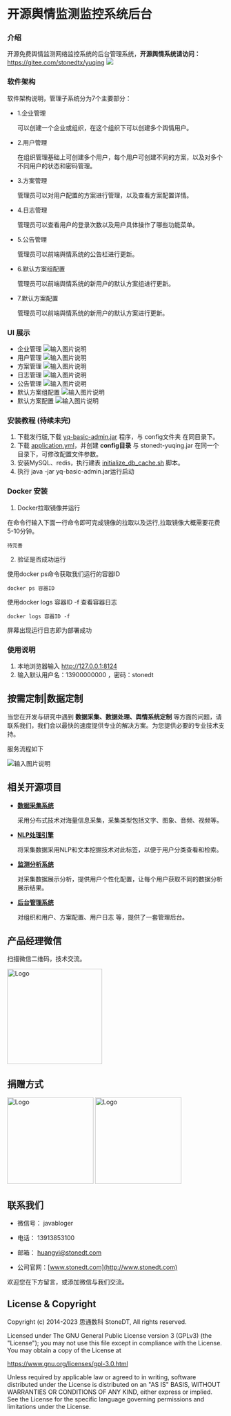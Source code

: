 # 开源舆情监测监控系统后台

### 介绍
开源免费舆情监测网络监控系统的后台管理系统，**开源舆情系统请访问：**  https://gitee.com/stonedtx/yuqing
<img src="https://gitee.com/stonedtx/yuqing/raw/master/ProIMG/login.png" />



### 软件架构
软件架构说明，管理子系统分为7个主要部分：

- 1.企业管理
  
  可以创建一个企业或组织，在这个组织下可以创建多个舆情用户。

- 2.用户管理

  在组织管理基础上可创建多个用户，每个用户可创建不同的方案，以及对多个不同用户的状态和密码管理。

- 3.方案管理

  管理员可以对用户配置的方案进行管理，以及查看方案配置详情。

- 4.日志管理
 
  管理员可以查看用户的登录次数以及用户具体操作了哪些功能菜单。

- 5.公告管理

  管理员可以前端舆情系统的公告栏进行更新。

- 6.默认方案组配置

  管理员可以前端舆情系统的新用户的默认方案组进行更新。

- 7.默认方案配置

  管理员可以前端舆情系统的新用户的默认方案进行更新。

### UI 展示

- 企业管理
![输入图片说明](proIMG/group-manager.png)
- 用户管理
![输入图片说明](proIMG/user-manager.png)
- 方案管理
![输入图片说明](proIMG/case-manager.png)
- 日志管理
![输入图片说明](proIMG/logger-manager.png)
- 公告管理
![输入图片说明](proIMG/gonggao-manager.png)
- 默认方案组配置
![输入图片说明](proIMG/projectgroup-manager.png)
- 默认方案配置
![输入图片说明](proIMG/project-manager.png)



### 安装教程 (待续未完)

1.  下载发行版,下载 [yq-basic-admin.jar](https://gitee.com/stonedtx/yuqing-manager/blob/master/lastest_version/yq-basic-admin.jar) 程序，与 config文件夹 在同目录下。
2.  下载 [application.yml](https://gitee.com/stonedtx/yuqing-manager/blob/master/config/application.yml)，并创建 **config目录**  与 stonedt-yuqing.jar 在同一个目录下，可修改配置文件参数。
3.  安装MySQL、redis，执行建表 [initialize_db_cache.sh](https://gitee.com/stonedtx/yuqing-manager/blob/master/initialize_db_cache.sh)  脚本。
4.  执行 java -jar yq-basic-admin.jar运行启动


### Docker 安装

1.  Docker拉取镜像并运行

在命令行输入下面一行命令即可完成镜像的拉取以及运行,拉取镜像大概需要花费5-10分钟。

```
待完善
```

2.  验证是否成功运行

使用docker ps命令获取我们运行的容器ID

```
docker ps 容器ID
```


使用docker logs 容器ID -f 查看容器日志

```
docker logs 容器ID -f
```
屏幕出现运行日志即为部署成功



### 使用说明

1.  本地浏览器输入 http://127.0.0.1:8124
2.  输入默认用户名：13900000000 ，密码：stonedt



##  按需定制|数据定制
  当您在开发与研究中遇到  **数据采集、数据处理、舆情系统定制**  等方面的问题，请联系我们，我们会以最快的速度提供专业的解决方案。为您提供必要的专业技术支持。

  服务流程如下

![输入图片说明](https://gitee.com/stonedtx/yuqing/raw/master/ProIMG/data-plan.png)

## 相关开源项目

- **[数据采集系统](https://gitee.com/stonedtx/open-spider)** 

    采用分布式技术对海量信息采集，采集类型包括文字、图象、音频、视频等。

- **[NLP处理引擎](https://gitee.com/stonedtx/free-nlp-api)** 
 
  将采集数据采用NLP和文本挖掘技术对此标签，以便于用户分类查看和检索。

- **[监测分析系统](https://gitee.com/stonedtx/yuqing)** 
   
  对采集数据展示分析，提供用户个性化配置，让每个用户获取不同的数据分析展示结果。

- **[后台管理系统](https://gitee.com/stonedtx/yuqing-manager)** 
   
   对组织和用户、方案配置、用户日志 等，提供了一套管理后台。


## 产品经理微信
   扫描微信二维码，技术交流。

<img src="https://gitee.com/stonedtx/yuqing/raw/master/ProIMG/%E8%81%94%E7%B3%BB%E6%88%91%E4%BB%AC-%E4%B8%AA%E4%BA%BA%E5%BE%AE%E4%BF%A1.jpg" title="Logo"  width="220">


## 捐赠方式

<img src="https://gitee.com/stonedtx/yuqing/raw/master/ProIMG/Wechat.png" title="Logo"  width="200">

<img src="https://gitee.com/stonedtx/yuqing/raw/master/ProIMG/zhifubao-pay.png" title="Logo"  width="200">



## 联系我们

+ 微信号： javabloger  

+ 电话： 13913853100

+ 邮箱： huangyi@stonedt.com

+ 公司官网：[www.stonedt.com](http://www.stonedt.com)

欢迎您在下方留言，或添加微信与我们交流。


## License & Copyright

Copyright (c) 2014-2023 思通数科 StoneDT, All rights reserved.

Licensed under The GNU General Public License version 3 (GPLv3)  (the "License"); you may not use this file except in compliance with the License. You may obtain a copy of the License at

<https://www.gnu.org/licenses/gpl-3.0.html>

Unless required by applicable law or agreed to in writing, software distributed under the License is distributed on an "AS IS" BASIS, WITHOUT WARRANTIES OR CONDITIONS OF ANY KIND, either express or implied. See the License for the specific language governing permissions and limitations under the License.